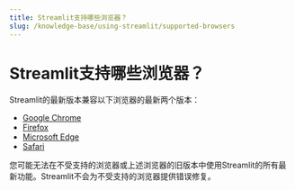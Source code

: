 ```yaml
---
title: Streamlit支持哪些浏览器？
slug: /knowledge-base/using-streamlit/supported-browsers
---
```


# Streamlit支持哪些浏览器？

Streamlit的最新版本兼容以下浏览器的最新两个版本：

- [Google Chrome](https://www.google.com/chrome/browser)
- [Firefox](https://www.mozilla.org/en-US/firefox/new/)
- [Microsoft Edge](https://www.microsoft.com/windows/microsoft-edge)
- [Safari](https://www.apple.com/safari/)

<Note>

您可能无法在不受支持的浏览器或上述浏览器的旧版本中使用Streamlit的所有最新功能。Streamlit不会为不受支持的浏览器提供错误修复。

</Note>
